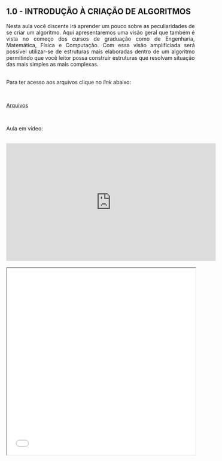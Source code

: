 <h2>1.0 - INTRODUÇÃO À CRIAÇÃO DE ALGORITMOS</h2>

<p align="justify">Nesta aula você discente irá aprender um pouco sobre as peculiaridades de se criar um algoritmo. Aqui apresentaremos uma visão geral que também é vista no começo dos cursos de graduação como de Engenharia, Matemática, Física e Computação. Com essa visão amplificiada será possível utilizar-se de estruturas mais elaboradas dentro de um algoritmo permitindo que você leitor possa construir estruturas que resolvam situação das mais simples as mais complexas.<br>

<br>

Para ter acesso aos arquivos clique no <i>link</i> abaixo:<br>

<br>

<a href="https://github.com/metodoscomputacionais/IntroMetodosComputacionais/tree/gh-pages/Aulas/Parte%201/Aulas/10" target="_blank">Arquivos</a><br>

<br>

Aula em vídeo:<br>

<br>

<iframe width="560" height="315" src="https://www.youtube.com/embed/ydczMo1z8Rg" title="YouTube video player" frameborder="0" allow="accelerometer; autoplay; clipboard-write; encrypted-media; gyroscope; picture-in-picture" allowfullscreen></iframe> <br>

<br>

<iframe src="Aulas/Parte 1/Aulas/10/W M Pereira Junior e M N Rabelo_Apt - Aula Introdução à criação de algoritmos_r00_040321.pdf" width="100%" height="500px"></iframe>

</p>


